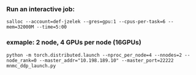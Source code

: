 ### Run an interactive job:
`salloc --account=def-jzelek --gres=gpu:1 --cpus-per-task=6 --mem=32000M --time=5:00`

### exmaple: 2 node, 4 GPUs per node (16GPUs)
`python -m torch.distributed.launch --nproc_per_node=4 --nnodes=2 --node_rank=0 --master_addr="10.198.189.10" --master_port=22222  mnmc_ddp_launch.py`

